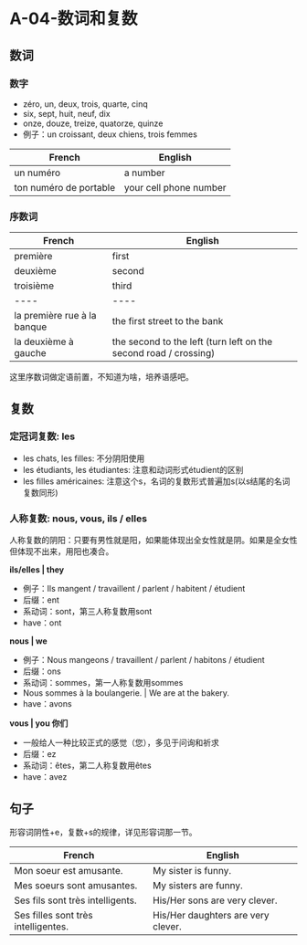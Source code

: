 ﻿# A-04-数词和复数

## 数词

### 数字

* zéro, un, deux, trois, quarte, cinq
* six, sept, huit, neuf, dix
* onze, douze, treize, quatorze, quinze
* 例子：un croissant, deux chiens, trois femmes

French | English
---- | ----
un numéro | a number
ton numéro de portable | your cell phone number

### 序数词

French | English
---- | ----
première | first
deuxième | second
troisième | third
---- | ----
la première rue à la banque | the first street to the bank
la deuxième à gauche | the second to the left (turn left on the second road / crossing)

这里序数词做定语前置，不知道为啥，培养语感吧。

## 复数

### 定冠词复数: les

* les chats, les filles: 不分阴阳使用
* les étudiants, les étudiantes: 注意和动词形式étudient的区别
* les filles américaines: 注意这个s，名词的复数形式普遍加s(以s结尾的名词复数同形)

### 人称复数: nous, vous, ils / elles

人称复数的阴阳：只要有男性就是阳，如果能体现出全女性就是阴。如果是全女性但体现不出来，用阳也凑合。

**ils/elles | they**

* 例子：Ils mangent / travaillent / parlent / habitent / étudient
* 后缀：ent
* 系动词：sont，第三人称复数用sont
* have：ont

**nous | we**

* 例子：Nous mangeons / travaillent / parlent / habitons / étudient
* 后缀：ons
* 系动词：sommes，第一人称复数用sommes
* Nous sommes à la boulangerie. | We are at the bakery.
* have：avons

**vous | you 你们**

* 一般给人一种比较正式的感觉（您），多见于问询和祈求
* 后缀：ez
* 系动词：êtes，第二人称复数用êtes
* have：avez

## 句子

形容词阴性+e，复数+s的规律，详见形容词那一节。

French | English
---- | ----
Mon soeur est amusante. | My sister is funny.
Mes soeurs sont amusantes. | My sisters are funny. 
Ses fils sont très intelligents. | His/Her sons are very clever.
Ses filles sont très intelligentes. | His/Her daughters are very clever.